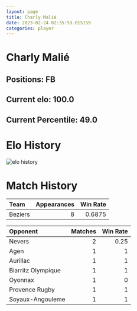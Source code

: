```yaml
---  
layout: page  
title: Charly Malié  
date: 2023-02-24 02:35:53.015159  
categories: player  
---
```

# Charly Malié

## Positions: FB

## Current elo: 100.0

## Current Percentile: 49.0

# Elo History


![elo history](history_CharlyMalié.png)
# Match History


| Team    |   Appearances |   Win Rate |
|:--------|--------------:|-----------:|
| Beziers |             8 |     0.6875 |

| Opponent           |   Matches |   Win Rate |
|:-------------------|----------:|-----------:|
| Nevers             |         2 |       0.25 |
| Agen               |         1 |       1    |
| Aurillac           |         1 |       1    |
| Biarritz Olympique |         1 |       1    |
| Oyonnax            |         1 |       0    |
| Provence Rugby     |         1 |       1    |
| Soyaux-Angouleme   |         1 |       1    |